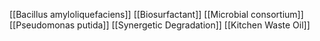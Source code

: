 [[Bacillus amyloliquefaciens]]
[[Biosurfactant]]
[[Microbial consortium]]
[[Pseudomonas putida]]
[[Synergetic Degradation]]
[[Kitchen Waste Oil]]
